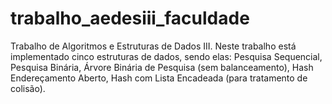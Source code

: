 # trabalho_aedesiii_faculdade
Trabalho de Algoritmos e Estruturas de Dados III. Neste trabalho está implementado cinco estruturas de dados, sendo elas: Pesquisa Sequencial, Pesquisa Binária, Árvore Binária de Pesquisa (sem balanceamento), Hash Endereçamento Aberto, Hash com Lista Encadeada (para tratamento de colisão).
